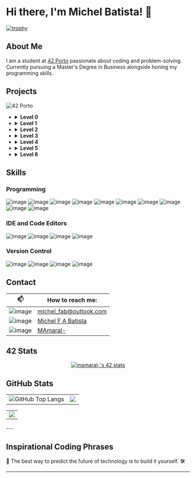 # Hi there, I'm Michel Batista! 👋

[![trophy](https://github-profile-trophy.vercel.app/?username=micchelfab&column=-1&theme=gruvbox&no-bg=true&no-frame=true)](https://github.com/ryo-ma/github-profile-trophy)

## About Me

I am a student at [42 Porto](https://www.42porto.com/) passionate about coding and problem-solving. Currently pursuing a Master's Degree in Business alongside honing my programming skills.

## Projects

<summary> <img src="https://img.shields.io/badge/porto-000000?style=for-the-badge&logo=42&logoColor=white" alt="42 Porto"></summary>
    <ul>
      <li>
        <details>
          <summary> <b>Level 0</b></summary>
          - <a href="https://github.com/MicchelFAB/42Porto-lvl_0_libft">Libft</a>    
        </details>
      </li>
      <li>
        <details>
          <summary> <b>Level 1</b></summary>
          - <a href="https://github.com/MicchelFAB/42Porto_lvl_1_ft_printf">ft_printf</a></br>
          - <a href="https://github.com/MicchelFAB/42Porto-lvl_1_get_next_line">get_next_line</a></br>
        </details>
      </li>
      <li>
        <details>
          <summary> <b>Level 2</b></summary>
          - <a href="https://github.com/MicchelFAB/42Porto-lvl_2_minitalk">minitalk</a></br>
          - <a href="https://github.com/MicchelFAB/42Porto-lvl_2_push_swap">push_swap</a></br>
          - <a href="https://github.com/MicchelFAB/42Porto-lvl_2_so_long">so_long</a></br>
        </details>
      </li>
      <li>
        <details>
          <summary> <b>Level 3</b></summary>
          - <a href="https://github.com/MicchelFAB/42Porto-lvl_3_minishell">Minishell</a></br>
          - <a href="https://github.com/MicchelFAB/42Porto-lvl_3_philosophers">Philosophers</a></br>
        </details>
      </li>
      <li>
        <details>
          <summary> <b>Level 4</b></summary>
          - <a href="https://github.com/MicchelFAB/42Porto-lvl_4_CPP_Piscine">CPP Piscine 00-04 </a></br>
          - <a href="https://github.com/MicchelFAB/42Porto-lvl_4_miniRT">MiniRT </a></br>
          - <a href="https://github.com/MicchelFAB/42Porto-lvl_4_netpractice">Netpractice </a></br>
        </details>
      </li>
    <li>
      <details>
      <summary> <b>Level 5</b></summary>
      - <a href="https://github.com/MicchelFAB/42Porto-lvl_5_CPP_Piscine">CPP Piscine 05-09 </a></br>
      - <a href="https://github.com/MicchelFAB/42Porto-lvl_5_Inception">Inception </a></br>
      - <a href="https://github.com/MicchelFAB/42Porto-lvl_5_ft_irc">ft_IRC </a></br>
      </details>
    </li>
    <li>
      <details>
      <summary> <b>Level 6</b></summary>
      <!-- - <a href="https://github.com/MicchelFAB/42Porto-lvl_6_ft_transcendence">ft_Transcendence </a></br> -->
      </details>
    </ul>

## Skills

### Programming

![image](https://img.shields.io/badge/C-00599C?style=for-the-badge&logo=c&logoColor=white)
![image](https://img.shields.io/badge/C%2B%2B-00599C?style=for-the-badge&logo=c%2B%2B&logoColor=white)
![image](https://img.shields.io/badge/gnubash-4EAA25?style=for-the-badge&logo=gnubash&logoColor=white)
![image](https://img.shields.io/badge/docker-2496ED?style=for-the-badge&logo=docker&logoColor=white)
![image](https://img.shields.io/badge/Django-092E20?style=for-the-badge&logo=django&logoColor=white)
![image](https://img.shields.io/badge/Python-3776AB?style=for-the-badge&logo=python&logoColor=white)
![image](https://img.shields.io/badge/Javascript-F7DF1E?style=for-the-badge&logo=javascript&logoColor=black)
![image](https://img.shields.io/badge/HTML5-E34F26?style=for-the-badge&logo=html5&logoColor=white)
![image](https://img.shields.io/badge/CSS3-1572B6?style=for-the-badge&logo=css3&logoColor=white)
![image](https://img.shields.io/badge/Markdown-000000?style=for-the-badge&logo=markdown&logoColor=white)


### IDE and Code Editors
![image](https://img.shields.io/badge/vscode-007ACC?style=for-the-badge&logo=visualstudiocode&logoColor=navy)
![image](https://img.shields.io/badge/sublime-FF9800?style=for-the-badge&logo=sublimetext&logoColor=white)
![image](https://img.shields.io/badge/notepad++-90E59A?style=for-the-badge&logo=notepadplusplus&logoColor=black)
![image](https://img.shields.io/badge/atom-66595C?style=for-the-badge&logo=atom&logoColor=white)

### Version Control
![image](https://img.shields.io/badge/github-181717?style=for-the-badge&logo=github&logoColor=white)
![image](https://img.shields.io/badge/pages-181717?style=for-the-badge&logo=githubpages&logoColor=white)
![image](https://img.shields.io/badge/copilot-181717?style=for-the-badge&logo=githubcopilot&logoColor=white)
![image](https://img.shields.io/badge/gitlab-FCA121?style=for-the-badge&logo=gitlab&logoColor=white)



<!--
![image](https://img.shields.io/badge/Rust-black?style=for-the-badge&logo=rust&logoColor=#E57324)
![image](https://img.shields.io/badge/Go-00ADD8?style=for-the-badge&logo=go&logoColor=white)
### Cloud & DevOps

![image](https://img.shields.io/badge/Amazon_AWS-FF9900?style=for-the-badge&logo=amazonaws&logoColor=white)
![image](https://img.shields.io/badge/Terraform-7B42BC?style=for-the-badge&logo=terraform&logoColor=white)
![image](https://img.shields.io/badge/Docker-2CA5E0?style=for-the-badge&logo=docker&logoColor=white)
![image](https://img.shields.io/badge/kubernetes-326ce5.svg?&style=for-the-badge&logo=kubernetes&logoColor=white)
-->
## Contact


|📫 | How to reach me: |
|----------------------|--|
| ![image](https://img.shields.io/badge/email-ffffff?style=for-the-badge&logo=maildotru&logoColor=black) | [michel_fab@outlook.com](mailto:michel_fab@outlook.com)  |
|![image](https://img.shields.io/badge/linkedin-0A66C2?style=for-the-badge&logo=linkedin&logoColor=white) |[Michel F A Batista](www.linkedin.com/in/michel-f-a-batista-9ab3092ab) |
| ![image](https://img.shields.io/badge/profile-ffffff?style=for-the-badge&logo=42&logoColor=black) |[MAmaral-](https://profile.intra.42.fr/users/mamaral-)|

## 42 Stats

<p align="center">
	<a href="https://profile.intra.42.fr/users/mamaral-"><img src="https://badge.mediaplus.ma/darkgray/mamaral-" alt="mamaral-'s 42 stats" />
	</a>
</p>

## GitHub Stats
<table style="border: none;">
  <tr>
    <td style="border: none;">
      <img src="https://github-readme-stats.vercel.app/api?username=micchelfab&show_icons=true&hide_border=true&hide_title=true" alt="GitHub Top Langs" style="border: none;" />
    </td>
    <td style="border: none;">
      <img src="https://github-readme-stats.vercel.app/api/top-langs/?username=micchelfab&hide_border=true&include_all_commits=false&count_private=false&layout=compact" style="border: none;"/>
    </td>
</table>
<table style="border: none;" align="center" >
	<td style="border: none;">
      <img src="https://streak-stats.demolab.com?user=micchelfab&hide_border=true" style="border: none;"/>
    </td>
  </tr>
</table>
---

## Inspirational Coding Phrases

<p id="inspirational-phrase">🚀 The best way to predict the future of technology is to build it yourself. 🛠️</p>

---
